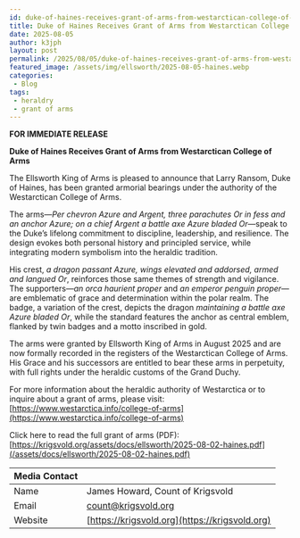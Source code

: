 ```yaml
---
id: duke-of-haines-receives-grant-of-arms-from-westarctican-college-of-arms
title: Duke of Haines Receives Grant of Arms from Westarctican College of Arms
date: 2025-08-05
author: k3jph
layout: post
permalink: /2025/08/05/duke-of-haines-receives-grant-of-arms-from-westarctican-college-of-arms
featured_image: /assets/img/ellsworth/2025-08-05-haines.webp
categories:
 - Blog
tags:
 - heraldry
 - grant of arms
---
```


**FOR IMMEDIATE RELEASE**

**Duke of Haines Receives Grant of Arms from Westarctican College of Arms**

The Ellsworth King of Arms is pleased to announce that Larry Ransom, Duke of Haines, has been granted armorial bearings under the authority of the Westarctican College of Arms.

The arms—*Per chevron Azure and Argent, three parachutes Or in fess and an anchor Azure; on a chief Argent a battle axe Azure bladed Or*—speak to the Duke’s lifelong commitment to discipline, leadership, and resilience. The design evokes both personal history and principled service, while integrating modern symbolism into the heraldic tradition.

His crest, *a dragon passant Azure, wings elevated and addorsed, armed and langued Or*, reinforces those same themes of strength and vigilance. The supporters—*an orca haurient proper* and *an emperor penguin proper*—are emblematic of grace and determination within the polar realm. The badge, a variation of the crest, depicts the dragon *maintaining a battle axe Azure bladed Or*, while the standard features the anchor as central emblem, flanked by twin badges and a motto inscribed in gold.

The arms were granted by Ellsworth King of Arms in August 2025 and are now formally recorded in the registers of the Westarctican College of Arms. His Grace and his successors are entitled to bear these arms in perpetuity, with full rights under the heraldic customs of the Grand Duchy.

For more information about the heraldic authority of Westarctica or to inquire about a grant of arms, please visit:  
[https://www.westarctica.info/college-of-arms](https://www.westarctica.info/college-of-arms)

Click here to read the full grant of arms (PDF):  
[https://krigsvold.org/assets/docs/ellsworth/2025-08-02-haines.pdf](/assets/docs/ellsworth/2025-08-02-haines.pdf)

| **Media Contact** |                                                |
|:------------------|:-----------------------------------------------|
| Name              | James Howard, Count of Krigsvold               |
| Email             | count@krigsvold.org                            |
| Website           | [https://krigsvold.org](https://krigsvold.org) |

